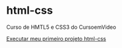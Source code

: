 # html-css
Curso de HMTL5 e CSS3 do CursoemVideo

<a href="https://bruno-jeferson-cruz.github.io/html-css/modulo2/projeto-android/pacote-projeto-d010/android.html"> Executar meu primeiro projeto html-css</a>